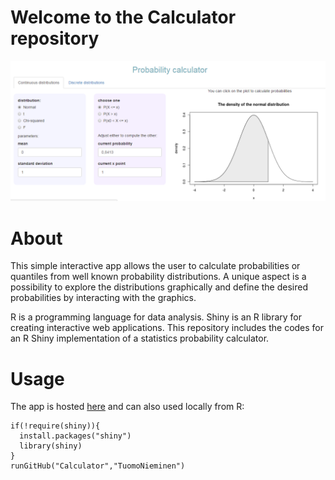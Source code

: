 # Welcome to the Calculator repository  

![](https://github.com/TuomoNieminen/Calculator/blob/master/app.PNG)


# About  

This simple interactive app allows the user to calculate probabilities or quantiles from well known probability distributions. A unique aspect is a possibility to explore the distributions graphically and define the desired probabilities by interacting with the graphics.

R is a programming language for data analysis. Shiny is an R library for creating interactive web applications. This repository includes the codes for an R Shiny implementation of a statistics probability calculator.

# Usage

The app is hosted [here](https://tuomonieminen.shinyapps.io/Calculator/) and can also used locally from R:

```
if(!require(shiny)){
  install.packages("shiny")
  library(shiny)
}
runGitHub("Calculator","TuomoNieminen")
```
